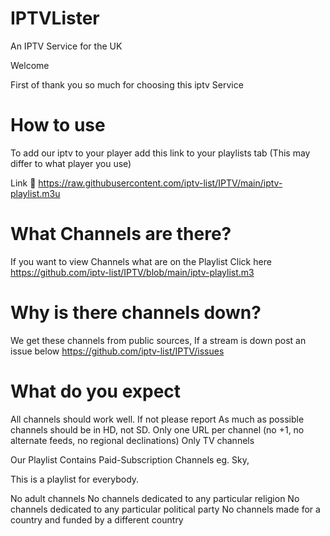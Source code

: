 # IPTVLister
An IPTV Service for the UK

Welcome 

First of thank you so much for choosing this iptv Service

# How to use 

To add our iptv to your player add this link to your playlists tab (This may differ to what player you use) 

Link 🔗 
https://raw.githubusercontent.com/iptv-list/IPTV/main/iptv-playlist.m3u

# What Channels are there?
If you want to view Channels what are on the Playlist Click here
https://github.com/iptv-list/IPTV/blob/main/iptv-playlist.m3

# Why is there channels down?
We get these channels from public sources, If a stream is down post an issue below 
https://github.com/iptv-list/IPTV/issues

# What do you expect

All channels should work well. If not please report 
As much as possible channels should be in HD, not SD.
Only one URL per channel (no +1, no alternate feeds, no regional declinations)
Only TV channels

Our Playlist Contains Paid-Subscription Channels eg. Sky, 

This is a playlist for everybody.

No adult channels
No channels dedicated to any particular religion
No channels dedicated to any particular political party
No channels made for a country and funded by a different country
